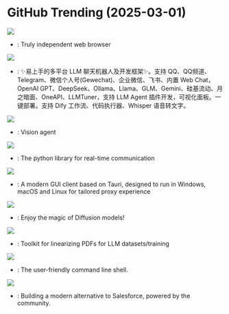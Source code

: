 # GitHub Trending (2025-03-01)

![](https://img.shields.io/badge/C%2B%2B-New%20684-green?style=flat-square&logo=appveyor)
- [](https://github.comundefined): Truly independent web browser

![](https://img.shields.io/badge/Python-New%20276-green?style=flat-square&logo=appveyor)
- [](https://github.comundefined): ✨易上手的多平台 LLM 聊天机器人及开发框架✨。支持 QQ、QQ频道、Telegram、微信个人号(Gewechat)、企业微信、飞书、内置 Web Chat，OpenAI GPT、DeepSeek、Ollama、Llama、GLM、Gemini、硅基流动、月之暗面、OneAPI、LLMTuner，支持 LLM Agent 插件开发，可视化面板。一键部署。支持 Dify 工作流、代码执行器、Whisper 语音转文字。

![](https://img.shields.io/badge/Python-New%20207-green?style=flat-square&logo=appveyor)
- [](https://github.comundefined): Vision agent

![](https://img.shields.io/badge/Python-New%20333-green?style=flat-square&logo=appveyor)
- [](https://github.comundefined): The python library for real-time communication

![](https://img.shields.io/badge/TypeScript-New%20188-green?style=flat-square&logo=appveyor)
- [](https://github.comundefined): A modern GUI client based on Tauri, designed to run in Windows, macOS and Linux for tailored proxy experience

![](https://img.shields.io/badge/Python-New%2070-green?style=flat-square&logo=appveyor)
- [](https://github.comundefined): Enjoy the magic of Diffusion models!

![](https://img.shields.io/badge/Python-New%201-green?style=flat-square&logo=appveyor)
- [](https://github.comundefined): Toolkit for linearizing PDFs for LLM datasets/training

![](https://img.shields.io/badge/Rust-New%20247-green?style=flat-square&logo=appveyor)
- [](https://github.comundefined): The user-friendly command line shell.

![](https://img.shields.io/badge/TypeScript-New%20175-green?style=flat-square&logo=appveyor)
- [](https://github.comundefined): Building a modern alternative to Salesforce, powered by the community.

